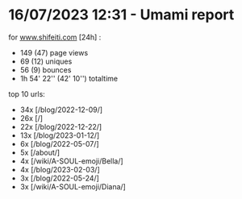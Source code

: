 # 16/07/2023 12:31 - Umami report
for www.shifeiti.com [24h] :

 - 149 (47) page views
 - 69 (12) uniques
 - 56 (9) bounces
 - 1h 54' 22'' (42' 10'') totaltime


top 10 urls:
 - 34x [/blog/2022-12-09/]
 - 26x [/]
 - 22x [/blog/2022-12-22/]
 - 13x [/blog/2023-01-12/]
 - 6x [/blog/2022-05-07/]
 - 5x [/about/]
 - 4x [/wiki/A-SOUL-emoji/Bella/]
 - 4x [/blog/2023-02-03/]
 - 3x [/blog/2022-05-24/]
 - 3x [/wiki/A-SOUL-emoji/Diana/]


